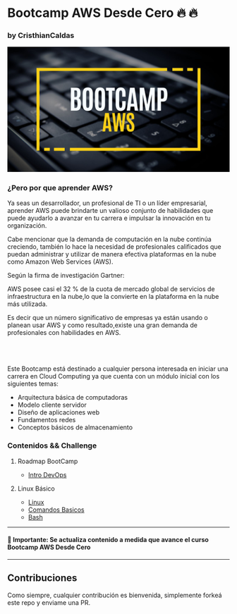 # Bootcamp AWS Desde Cero 🔥 🔥 
### by CristhianCaldas

<p align="center"><img src="./LABORATORIOS/aws-cloudpractitioner/Laboratorio-01/img/BootCamp-AWS.jpg" width="600"/></p>

### ¿Pero por que aprender AWS? 
Ya seas un desarrollador, un profesional de TI o un líder empresarial, aprender AWS puede brindarte un valioso conjunto de habilidades que puede ayudarlo a avanzar en tu carrera e impulsar la innovación en tu organización.

Cabe mencionar que la demanda de computación en la nube continúa creciendo,
también lo hace la necesidad de profesionales calificados que puedan administrar y utilizar de manera efectiva plataformas en la nube como Amazon Web Services (AWS).

Según la firma de investigación Gartner:

AWS posee casi el 32 % de la cuota de mercado global de servicios de infraestructura en la nube,lo que la convierte en la plataforma en la nube más utilizada.
 
Es decir que un número significativo de empresas ya están usando o planean usar AWS y como resultado,existe una gran demanda de profesionales con habilidades en AWS.

<a href="https://www.falta.com">
<img align="left" width="20%" src="">
</a>
</br>
</br>
</br>
Este Bootcamp está destinado a cualquier persona interesada en iniciar una carrera en Cloud Computing ya que cuenta con un módulo inicial con los siguientes temas:
    
  + Arquitectura básica de computadoras
  + Modelo cliente servidor
  + Diseño de aplicaciones web
  + Fundamentos redes
  + Conceptos básicos de almacenamiento

### Contenidos && Challenge

  1. Roadmap BootCamp
        * [Intro DevOps](./CLASE-01/README.md)

    
  1. Linux Básico 
        * [Linux](./CLASE-02/README.md)
        * [Comandos Basicos](./CLASE-02/README.md)
        * [Bash](./CLASE-02/README.md)


 

_ _ _

#### 🔔 Importante: Se actualiza contenido a medida que avance el curso Bootcamp AWS Desde Cero
_ _ _

## Contribuciones
Como siempre, cualquier contribución es bienvenida, simplemente forkeá este repo y enviame una PR.  
